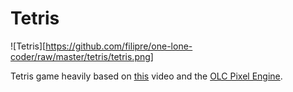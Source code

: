 # Tetris

![Tetris][https://github.com/filipre/one-lone-coder/raw/master/tetris/tetris.png]

Tetris game heavily based on [this](https://www.youtube.com/watch?v=8OK8_tHeCIA) video and the [OLC Pixel Engine](https://github.com/OneLoneCoder/olcPixelGameEngine).
